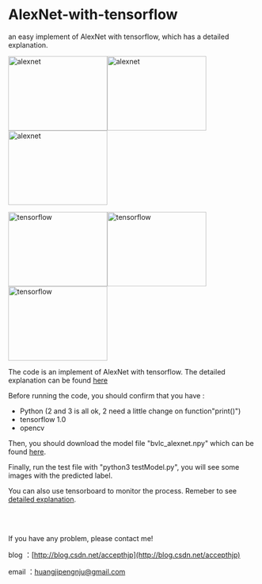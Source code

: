 # AlexNet-with-tensorflow
an easy implement of AlexNet with tensorflow, which has a detailed explanation.

<img src="https://raw.githubusercontent.com/hjptriplebee/AlexNet_with_tensorflow/master/testModel/005525.jpg" width = "200" height = "150" alt="alexnet" /><img src="https://raw.githubusercontent.com/hjptriplebee/AlexNet_with_tensorflow/master/testModel/002689.jpg" width = "200" height = "150" alt="alexnet" /><img src="https://raw.githubusercontent.com/hjptriplebee/AlexNet_with_tensorflow/master/testModel/000018.jpg" width = "200" height = "150" alt="alexnet" />

<img src="https://raw.githubusercontent.com/hjptriplebee/AlexNet_with_tensorflow/master/demo1.png" width = "200" height = "150" alt="tensorflow" /><img src="https://raw.githubusercontent.com/hjptriplebee/AlexNet_with_tensorflow/master/demo2.png" width = "200" height = "150" alt="tensorflow" /><img src="https://raw.githubusercontent.com/hjptriplebee/AlexNet_with_tensorflow/master/demo3.png" width = "200" height = "150" alt="tensorflow" />

The code is an implement of AlexNet with tensorflow. The detailed explanation can be found [here](http://blog.csdn.net/accepthjp/article/details/69999309)

Before running the code, you should confirm that you have :

- Python (2 and 3 is all ok, 2 need a little change on function"print()")
- tensorflow 1.0
- opencv

Then, you should download the model file "bvlc_alexnet.npy" which can be found [here](http://www.cs.toronto.edu/~guerzhoy/tf_alexnet/).

Finally, run the test file with "python3 testModel.py", you will see some images with the predicted label.

You can also use tensorboard to monitor the process. Remeber to see [detailed explanation](http://blog.csdn.net/accepthjp/article/details/69999309).

<br />
<br />

If you have any problem, please contact me!

blog  ：[http://blog.csdn.net/accepthjp](http://blog.csdn.net/accepthjp)

email ：huangjipengnju@gmail.com
